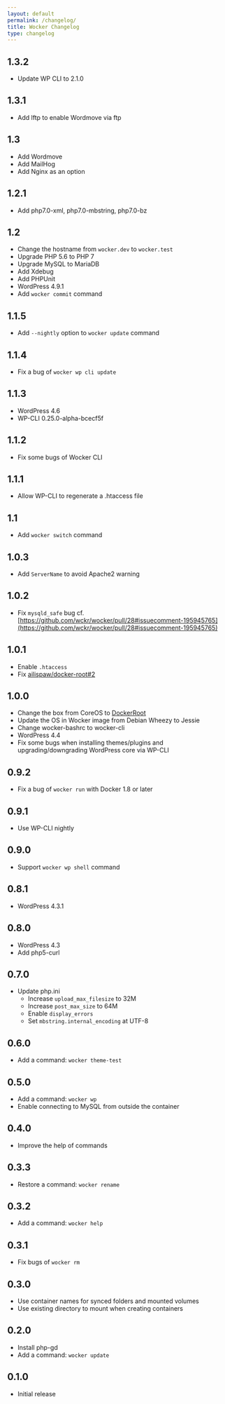 ```yaml
---
layout: default
permalink: /changelog/
title: Wocker Changelog
type: changelog
---
```


## 1.3.2
- Update WP CLI to 2.1.0

## 1.3.1
- Add lftp to enable Wordmove via ftp

## 1.3
- Add Wordmove
- Add MailHog
- Add Nginx as an option

## 1.2.1
- Add php7.0-xml, php7.0-mbstring, php7.0-bz

## 1.2
- Change the hostname from `wocker.dev` to `wocker.test`
- Upgrade PHP 5.6 to PHP 7
- Upgrade MySQL to MariaDB
- Add Xdebug
- Add PHPUnit
- WordPress 4.9.1
- Add `wocker commit` command

## 1.1.5
- Add `--nightly` option to `wocker update` command

## 1.1.4
- Fix a bug of `wocker wp cli update`

## 1.1.3
- WordPress 4.6
- WP-CLI 0.25.0-alpha-bcecf5f

## 1.1.2
- Fix some bugs of Wocker CLI

## 1.1.1
- Allow WP-CLI to regenerate a .htaccess file

## 1.1
- Add `wocker switch` command

## 1.0.3
- Add `ServerName` to avoid Apache2 warning

## 1.0.2
- Fix `mysqld_safe` bug cf. [https://github.com/wckr/wocker/pull/28#issuecomment-195945765](https://github.com/wckr/wocker/pull/28#issuecomment-195945765)

## 1.0.1
- Enable `.htaccess`
- Fix [ailispaw/docker-root#2](https://github.com/ailispaw/docker-root/issues/2)

## 1.0.0
- Change the box from CoreOS to [DockerRoot](https://github.com/ailispaw/docker-root)
- Update the OS in Wocker image from Debian Wheezy to Jessie
- Change wocker-bashrc to wocker-cli
- WordPress 4.4
- Fix some bugs when installing themes/plugins and upgrading/downgrading WordPress core via WP-CLI

## 0.9.2
- Fix a bug of `wocker run` with Docker 1.8 or later

## 0.9.1
- Use WP-CLI nightly

## 0.9.0
- Support `wocker wp shell` command

## 0.8.1
- WordPress 4.3.1

## 0.8.0

- WordPress 4.3
- Add php5-curl

## 0.7.0

- Update php.ini
  - Increase `upload_max_filesize` to 32M
  - Increase `post_max_size` to 64M
  - Enable `display_errors`
  - Set `mbstring.internal_encoding` at UTF-8

## 0.6.0

- Add a command: `wocker theme-test`

## 0.5.0

- Add a command: `wocker wp`
- Enable connecting to MySQL from outside the container

## 0.4.0

- Improve the help of commands

## 0.3.3

- Restore a command: `wocker rename`

## 0.3.2

- Add a command: `wocker help`

## 0.3.1

- Fix bugs of `wocker rm`

## 0.3.0

- Use container names for synced folders and mounted volumes
- Use existing directory to mount when creating containers

## 0.2.0

- Install php-gd
- Add a command: `wocker update`

## 0.1.0

- Initial release

